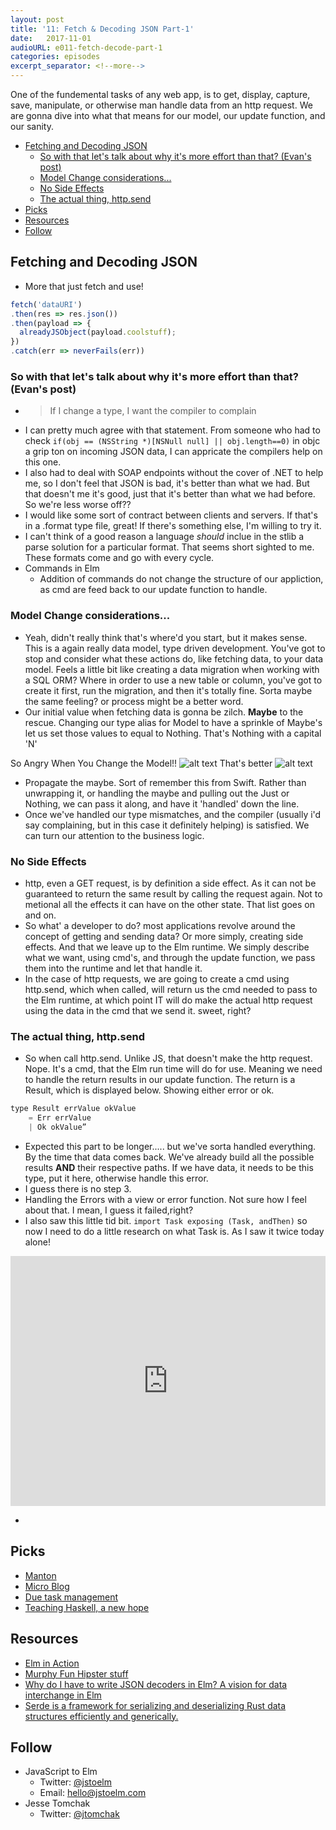 ```yaml
---
layout: post
title: '11: Fetch & Decoding JSON Part-1'
date:   2017-11-01
audioURL: e011-fetch-decode-part-1
categories: episodes
excerpt_separator: <!--more-->
---
```

One of the fundemental tasks of any web app, is to get, display, capture, save, manipulate, or otherwise man handle data from an http request. We are gonna dive into what that means for our model, our update function, and our sanity. 
<!--more-->
<!-- TOC -->

- [Fetching and Decoding JSON](#fetching-and-decoding-json)
  - [So with that let's talk about why it's more effort than that? (Evan's post)](#so-with-that-lets-talk-about-why-its-more-effort-than-that-evans-post)
  - [Model Change considerations...](#model-change-considerations)
  - [No Side Effects](#no-side-effects)
  - [The actual thing, http.send](#the-actual-thing-httpsend)
- [Picks](#picks)
- [Resources](#resources)
- [Follow](#follow)

<!-- /TOC -->
## Fetching and Decoding JSON
* More that just fetch and use!
```js
fetch('dataURI')
.then(res => res.json())
.then(payload => {
  alreadyJSObject(payload.coolstuff);
})
.catch(err => neverFails(err))
```

### So with that let's talk about why it's more effort than that? (Evan's post)
  * > If I change a type, I want the compiler to complain
  * I can pretty much agree with that statement. From someone who had to check ```if(obj == (NSString *)[NSNull null] || obj.length==0)``` 
  in objc a grip ton on incoming JSON data, I can appricate the compilers help on this one. 
  * I also had to deal with SOAP endpoints without the cover of .NET to help me, so I don't feel that JSON is bad, it's better than what we had. But that doesn't me it's good, just that it's better than what we had before. So we're less worse off??
  * I would like some sort of contract between clients and servers. If that's in a .format type file, great! If there's something else, I'm willing to try it. 
  * I can't think of a good reason a language _should_ inclue in the stlib a parse solution for a particular format. That seems short sighted to me. These formats come and go with every cycle. 
* Commands in Elm
  * Addition of commands do not change the structure of our appliction, as cmd are feed back to our update function to handle. 
  
### Model Change considerations...  
  * Yeah, didn't really think that's where'd you start, but it makes sense. This is a again really data model, type driven development. You've got to stop and consider what these actions do, like fetching data, to your data model. Feels a little bit like creating a data migration when working with a SQL ORM? Where in order to use a new table or column, you've got to create it first, run the migration, and then it's totally fine. Sorta maybe the same feeling? or process might be a better word.
  * Our initial value when fetching data is gonna be zilch. **Maybe** to the rescue. Changing our type alias for Model to have a sprinkle of Maybe's let us set those values to equal to Nothing. That's Nothing with a capital 'N'

So Angry When You Change the Model!!
![alt text](https://i.imgur.com/v8B2fxn.png "So Anger")
That's better
![alt text](https://i.imgur.com/MeBEqz1.png "So much better")

  * Propagate the maybe. Sort of remember this from Swift. Rather than unwrapping it, or handling the maybe and pulling out the Just or Nothing, we can pass it along, and have it 'handled' down the line. 
  * Once we've handled our type mismatches, and the compiler (usually i'd say complaining, but in this case it definitely helping) is satisfied. We can turn our attention to the business logic.

### No Side Effects
  * http, even a GET request, is by definition a side effect. As it can not be guaranteed to return the same result by calling the request again. Not to metional all the effects it can have on the other state. That list goes on and on. 
  * So what' a developer to do? most applications revolve around the concept of getting and sending data? Or more simply, creating side effects. And that we leave up to the Elm runtime. We simply describe what we want, using cmd's, and through the update function, we pass them into the runtime and let that handle it. 
  * In the case of http requests, we are going to create a cmd using http.send, which when called, will return us the cmd needed to pass to the Elm runtime, at which point IT will do make the actual http request using the data in the cmd that we send it. sweet, right?

### The actual thing, http.send
  * So when call http.send. Unlike JS, that doesn't make the http request. Nope. It's a cmd, that the Elm run time will do for use. Meaning we need to handle the return results in our update function. The return is a Result, which is displayed below. Showing either error or ok. 

```js
type Result errValue okValue
    = Err errValue
    | Ok okValue”
```
 * Expected this part to be longer..... but we've sorta handled everything. By the time that data comes back. We've already build all the possible results **AND** their respective paths. If we have data, it needs to be this type, put it here, otherwise handle this error. 
 * I guess there is no step 3.
 * Handling the Errors with a view or error function. Not sure how I feel about that. I mean, I guess it failed,right? 
 * I also saw this little tid bit. ```import Task exposing (Task, andThen)``` so now I need to do a little research on what Task is. As I saw it twice today alone!

<iframe src="https://ellie-app.com/embed/fRJh3Wh5Qa1/0" style="width:100%; height:400px; border:0; overflow:hidden;" sandbox="allow-modals allow-forms allow-popups allow-scripts allow-same-origin"></iframe>

*


## Picks
* [Manton](https://manton.org/)
* [Micro Blog](https://micro.blog)
* [Due task management](http://www.dueapp.com)
* [Teaching Haskell, a new hope](http://argumatronic.com/posts/2017-10-28-a-new-hope.html)

## Resources
* [Elm in Action](https://www.manning.com/books/elm-in-action)
* [Murphy Fun Hipster stuff](https://egghead.io/lessons/elm-make-an-http-request-in-elm)
* [Why do I have to write JSON decoders in Elm? A vision for data interchange in Elm](https://gist.github.com/evancz/1c5f2cf34939336ecb79b97bb89d9da6)
* [Serde is a framework for serializing and deserializing Rust data structures efficiently and generically.](https://docs.serde.rs/serde/)

## Follow
* JavaScript to Elm
  * Twitter: [@jstoelm](https://twitter.com/jstoelm)
  * Email: [hello@jstoelm.com](mailto:hello@jstoelm.com)
* Jesse Tomchak
  * Twitter: [@jtomchak](https://twitter.com/jtomchak)


